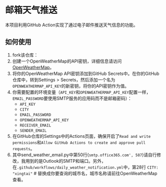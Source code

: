# 邮箱天气推送

本项目利用GitHub Action实现了通过电子邮件推送天气信息的功能。

## 如何使用

1. fork该仓库：
2. 创建一个OpenWeatherMap的API密钥，详细信息请访问 [OpenWeatherMap](https://openweathermap.org/)。
3. 将你的OpenWeatherMap API密钥添加到GitHub Secrets中。在你的GitHub仓库中，转到Settings > Secrets，然后添加一个名为`OPENWEATHERMAP_API_KEY`的新密钥，将你的API密钥作为值。
4. 你需要配置的环境变量（`API_KEY`和`OPENWEATHERMAP_API_KEY`配置一样，`EMAIL_PASSWORD`要使用SMTP服务的应用码而不是邮箱密码）：
   - `API_KEY`
   - `CITY`
   - `EMAIL_PASSWORD`
   - `OPENWEATHERMAP_API_KEY`
   - `RECEIVER_EMAIL`
   - `SENDER_EMAIL`
5. 在GitHub仓库的Settings中的Actions页面，确保开启了`Read and write permissions`和`Allow GitHub Actions to create and approve pull requests`。
6. 其中send_weather_email.py中第50行(`smtp.office365.com', 587`)请自行修改，我用到的是Outlook的SMTP和端口。另外，在`.github/workflows/daily_weather_notification.yml`中，第28行 `CITY: "xingtai"` # 替换成你要查询的城市名，城市名称请前往OpenWeatherMap查看。

